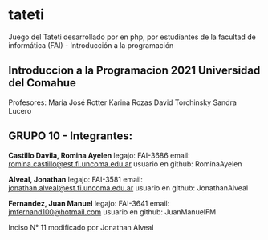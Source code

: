 # tateti
Juego del Tateti desarrollado por en php, por estudiantes de la facultad de informática (FAI) - Introducción a la programación 

## Introduccion a la Programacion 2021 Universidad del Comahue
Profesores:
María José Rotter 
Karina Rozas
David Torchinsky
Sandra Lucero

## GRUPO 10 - Integrantes:

**Castillo Davila, Romina Ayelen**
legajo: FAI-3686 email: romina.castillo@est.fi.uncoma.edu.ar usuario en github: RominaAyelen

**Alveal, Jonathan**
legajo: FAI-3581 email: jonathan.alveal@est.fi.uncoma.edu.ar usuario en github: JonathanAlveal

**Fernandez, Juan Manuel**
legajo: FAI-3641 email: jmfernand100@hotmail.com usuario en github: JuanManuelFM


Inciso N° 11 modificado por Jonathan Alveal